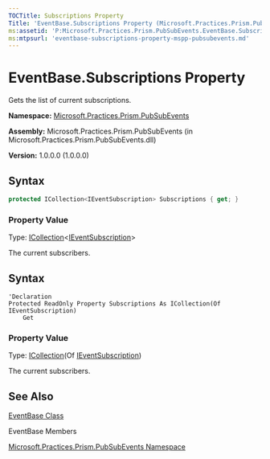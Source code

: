 ```yaml
---
TOCTitle: Subscriptions Property
Title: 'EventBase.Subscriptions Property (Microsoft.Practices.Prism.PubSubEvents)'
ms:assetid: 'P:Microsoft.Practices.Prism.PubSubEvents.EventBase.Subscriptions'
ms:mtpsurl: 'eventbase-subscriptions-property-mspp-pubsubevents.md'
---
```


# EventBase.Subscriptions Property 

Gets the list of current subscriptions.

**Namespace:** [Microsoft.Practices.Prism.PubSubEvents](/patterns-practices/reference/mspp-pubsubevents-namespace)

**Assembly:** Microsoft.Practices.Prism.PubSubEvents (in Microsoft.Practices.Prism.PubSubEvents.dll) 

**Version:** 1.0.0.0 (1.0.0.0)

## Syntax

```C#
protected ICollection<IEventSubscription> Subscriptions { get; }
```

### Property Value

Type: [ICollection](http://msdn.microsoft.com/en-us/library/92t2ye13)&lt;[IEventSubscription](/patterns-practices/reference/ieventsubscription-interface-mspp-pubsubevents)&gt;

The current subscribers.

## Syntax

```VB
'Declaration
Protected ReadOnly Property Subscriptions As ICollection(Of IEventSubscription)
	Get
```

### Property Value

Type: [ICollection](http://msdn.microsoft.com/en-us/library/92t2ye13)(Of [IEventSubscription](/patterns-practices/reference/ieventsubscription-interface-mspp-pubsubevents))

The current subscribers.



## See Also

[EventBase Class](/patterns-practices/reference/eventbase-class-mspp-pubsubevents)

EventBase Members

[Microsoft.Practices.Prism.PubSubEvents Namespace](/patterns-practices/reference/mspp-pubsubevents-namespace)
